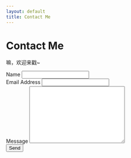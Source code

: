 ```yaml
---
layout: default
title: Contact Me
---
```


<div id="contact">
  <h1 class="pageTitle">Contact Me</h1>
  <div class="contactContent">
    <p class="intro">嘛，欢迎来戳~</p>
	<img src="{{ '/assets/img/miao.jpeg' | prepend: site.baseurl }}" alt=""> 
  </div>
  <form action="http://formspree.io/wlj459@gmail.com" method="POST">
    <label for="name">Name</label>
    <input type="text" id="name" name="name" class="full-width"><br>
    <label for="email">Email Address</label>
    <input type="email" id="email" name="_replyto" class="full-width"><br>
    <label for="message">Message</label>
    <textarea name="message" id="message" cols="30" rows="10" class="full-width"></textarea><br>
    <input type="submit" value="Send" class="button">
  </form>
</div>
